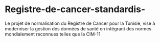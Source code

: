 # Registre-de-cancer-standardis-
Le projet de normalisation du Registre de Cancer pour la Tunisie, vise à moderniser la gestion des données de santé en intégrant des normes mondialement reconnues telles que la CIM-11
